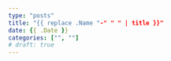 ```yaml
---
type: "posts"
title: "{{ replace .Name "-" " " | title }}"
date: {{ .Date }}
categories: ["", ""]
# draft: true
---
```

